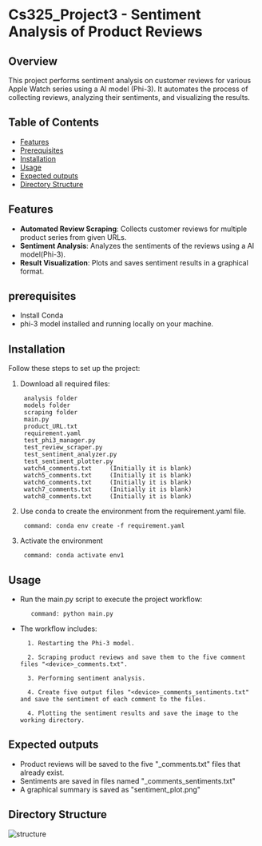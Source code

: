 # Cs325_Project3 - Sentiment Analysis of Product Reviews

## Overview
This project performs sentiment analysis on customer reviews for various Apple Watch series using a AI model (Phi-3). It automates the process of collecting reviews, analyzing their sentiments, and visualizing the results.

## Table of Contents
- [Features](#features)
- [Prerequisites](#prerequisites)
- [Installation](#installation)
- [Usage](#usage)
- [Expected outputs](#expected-outputs)
- [Directory Structure](#directory-structure)

## Features
- **Automated Review Scraping**: Collects customer reviews for multiple product series from given URLs.
- **Sentiment Analysis**: Analyzes the sentiments of the reviews using a AI model(Phi-3).
- **Result Visualization**: Plots and saves sentiment results in a graphical format.

## prerequisites
- Install Conda
- phi-3 model installed and running locally on your machine.


## Installation

Follow these steps to set up the project:
1. Download all required files: 

        analysis folder
        models folder
        scraping folder
        main.py
        product_URL.txt
        requirement.yaml
        test_phi3_manager.py
        test_review_scraper.py
        test_sentiment_analyzer.py
        test_sentiment_plotter.py
        watch4_comments.txt     (Initially it is blank)
        watch5_comments.txt     (Initially it is blank)
        watch6_comments.txt     (Initially it is blank)
        watch7_comments.txt     (Initially it is blank)
        watch8_comments.txt     (Initially it is blank)
        

2. Use conda to create the environment from the requirement.yaml file.

        command: conda env create -f requirement.yaml

3. Activate the environment

        command: conda activate env1


## Usage
- Run the main.py script to execute the project workflow:
  
         command: python main.py

- The workflow includes:

        1. Restarting the Phi-3 model.
  
        2. Scraping product reviews and save them to the five comment files "<device>_comments.txt".
  
        3. Performing sentiment analysis.
  
        4. Create five output files "<device>_comments_sentiments.txt" and save the sentiment of each comment to the files.
  
        4. Plotting the sentiment results and save the image to the working directory.

## Expected outputs
- Product reviews will be saved to the five "<device>_comments.txt" files that already exist.
- Sentiments are saved in files named "<device>_comments_sentiments.txt"
- A graphical summary is saved as "sentiment_plot.png"

## Directory Structure
![structure](https://github.com/user-attachments/assets/c2a4c696-ab68-4ce7-86d2-0eb288e34a74)

